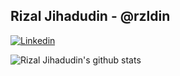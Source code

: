 ## Rizal Jihadudin - @rzldin

[![Linkedin](https://img.shields.io/badge/-RizalJihadudin-blue?style=flat-square&labelColor=gray&logo=Linkedin&logoColor=white&link=https://www.linkedin.com/in/rizaljihadudin/)](https://www.linkedin.com/in/rizaljihadudin/)
<p>
  <img src="https://github-readme-stats-sigma-five.vercel.app/api?username=rizaljihadudin&count_private=true&theme=dracula" alt="Rizal Jihadudin's github stats">
</p>
